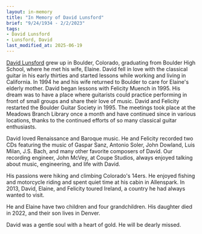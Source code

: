 ```yaml
---
layout: in-memory
title: "In Memory of David Lunsford"
brief: "9/24/1934 - 2/2/2023"
tags:
- David Lunsford
- Lunsford, David
last_modified_at: 2025-06-19
---
```


<ins>David Lunsford</ins> grew up in Boulder, Colorado, graduating from Boulder High School, where he met his wife, Elaine. David fell in love with the classical guitar in his early thirties and started lessons while working and living in California. In 1994 he and his wife returned to Boulder to care for Elaine's elderly mother. David began lessons with Felicity Muench in 1995. His dream was to have a place where guitarists could practice performing in front of small groups and share their love of music. David and Felicity restarted the Boulder Guitar Society in 1995. The meetings took place at the Meadows Branch Library once a month and have continued since in various locations, thanks to the continued efforts of so many classical guitar enthusiasts. 

David loved Renaissance and Baroque music. He and Felicity recorded two CDs featuring the music of Gaspar Sanz, Antonio Soler, John Dowland, Luis Milan, J.S. Bach, and many other favorite composers of David. Our recording engineer, John McVey, at Coupe Studios, always enjoyed talking about music, engineering, and life with David. 

His passions were hiking and climbing Colorado's 14ers. He enjoyed fishing and motorcycle riding and spent quiet time at his cabin in Allenspark. In 2013, David, Elaine, and Felicity toured Ireland, a country he had always wanted to visit.

He and Elaine have two children and four grandchildren. His daughter died in 2022, and their son lives in Denver.

David was a gentle soul with a heart of gold. He will be dearly missed. 
